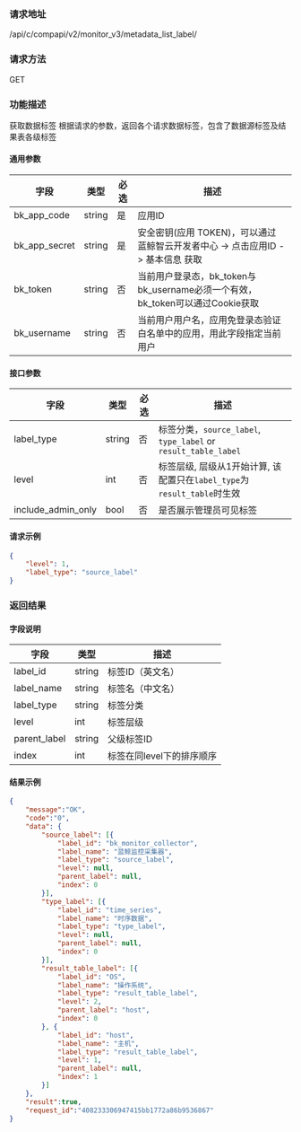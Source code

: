 
### 请求地址

/api/c/compapi/v2/monitor_v3/metadata_list_label/



### 请求方法

GET


### 功能描述

获取数据标签 
根据请求的参数，返回各个请求数据标签，包含了数据源标签及结果表各级标签



#### 通用参数

| 字段 | 类型 | 必选 |  描述 |
|-----------|------------|--------|------------|
| bk_app_code  |  string    | 是 | 应用ID     |
| bk_app_secret|  string    | 是 | 安全密钥(应用 TOKEN)，可以通过 蓝鲸智云开发者中心 -&gt; 点击应用ID -&gt; 基本信息 获取 |
| bk_token     |  string    | 否 | 当前用户登录态，bk_token与bk_username必须一个有效，bk_token可以通过Cookie获取 |
| bk_username  |  string    | 否 | 当前用户用户名，应用免登录态验证白名单中的应用，用此字段指定当前用户 |

#### 接口参数

| 字段           | 类型   | 必选 | 描述        |
| -------------- | ------ | ---- | ----------- | 
| label_type | string | 否 | 标签分类，`source_label`, `type_label` or `result_table_label` |
| level | int | 否 | 标签层级, 层级从1开始计算, 该配置只在`label_type`为`result_table`时生效 |  
| include_admin_only | bool | 否 | 是否展示管理员可见标签 | 


#### 请求示例

```json
{
	"level": 1,
	"label_type": "source_label"
}
```

### 返回结果

#### 字段说明

| 字段                | 类型   | 描述     |
| ------------------- | ------ | -------- |
| label_id | string | 标签ID（英文名）
| label_name | string | 标签名（中文名）| 
| label_type | string | 标签分类 |
| level | int | 标签层级 | 
| parent_label | string | 父级标签ID |
| index | int | 标签在同level下的排序顺序 | 


#### 结果示例

```json
{
    "message":"OK",
    "code":"0",
    "data": {
        "source_label": [{
            "label_id": "bk_monitor_collector",
            "label_name": "蓝鲸监控采集器",
            "label_type": "source_label",
            "level": null,
            "parent_label": null,
            "index": 0
        }],
        "type_label": [{
            "label_id": "time_series",
            "label_name": "时序数据",
            "label_type": "type_label",
            "level": null,
            "parent_label": null,
            "index": 0
        }],
        "result_table_label": [{
            "label_id": "OS",
            "label_name": "操作系统",
            "label_type": "result_table_label",
            "level": 2,
            "parent_label": "host",
            "index": 0
        }, {
            "label_id": "host",
            "label_name": "主机",
            "label_type": "result_table_label",
            "level": 1,
            "parent_label": null,
            "index": 1
        }]
    },
    "result":true,
    "request_id":"408233306947415bb1772a86b9536867"
}
```